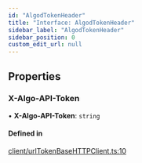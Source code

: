```yaml
---
id: "AlgodTokenHeader"
title: "Interface: AlgodTokenHeader"
sidebar_label: "AlgodTokenHeader"
sidebar_position: 0
custom_edit_url: null
---
```


## Properties

### X-Algo-API-Token

• **X-Algo-API-Token**: `string`

#### Defined in

[client/urlTokenBaseHTTPClient.ts:10](https://github.com/joe-p/js-algorand-sdk/blob/6a3021f/src/client/urlTokenBaseHTTPClient.ts#L10)
